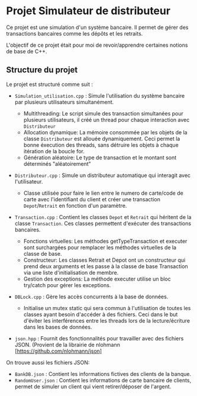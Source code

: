 # Projet Simulateur de distributeur

Ce projet est une simulation d'un système bancaire. Il permet de gérer des transactions bancaires comme les dépôts et les retraits.

L'objectif de ce projet était pour moi de revoir/apprendre certaines notions de base de C++.

## Structure du projet

Le projet est structuré comme suit :
- `Simulation_utilisation.cpp` : Simule l'utilisation du système bancaire par plusieurs utilisateurs simultanément.
  - Multithreading: Le script simule des transaction simultanées pour plusieurs utilisateurs, il créé un thread pour chaque interaction avec `Distributeur`
  - Allocation dynamique: La mémoire consommée par les objets de la classe `Distributeur` est allouée dynamiquement. Ceci permet la bonne éxecution des threads, sans détruire les objets à chaque itération de la boucle for.
  - Génération aléatoire: Le type de transaction et le montant sont déterminés "aléatoirement"
 
- `Distributeur.cpp` : Simule un distributeur automatique qui interagit avec l'utilisateur.
  - Classe utilisée pour faire le lien entre le numero de carte/code de carte avec l'identifiant du client et créer une transaction `Depot`/`Retrait` en fonction d'un paramètre.

- `Transaction.cpp` : Contient les classes `Depot` et `Retrait` qui héritent de la classe `Transaction`. Ces classes permettent d'exécuter des transactions bancaires.
  - Fonctions virtuelles: Les méthodes getTypeTransaction et executer sont surchargées pour remplacer les méthodes virtuelles de la classe de base.
  - Constructeur: Les classes Retrait et Depot ont un constructeur qui prend deux arguments et les passe à la classe de base Transaction via une liste d'initialisation de membre.
  - Gestion des exceptions: La méthode executer utilise un bloc try/catch pour gérer les exceptions.
    
- `DBLock.cpp` : Gère les accès concurrents à la base de données.
  - Initialise un mutex static qui sera commun à l'utilisation de toutes les classes ayant besoin d'accéder à des fichiers. Ceci dans le but d'éviter les interférences entre les threads lors de la lecture/écriture dans les bases de données.
  
- `json.hpp` : Fournit des fonctionnalités pour travailler avec des fichiers JSON. (Provient de la librairie de nlohmann [https://github.com/nlohmann/json]

On trouve aussi les fichiers JSON:
- `BankDB.json` : Contient les informations fictives des clients de la banque.
- `RandomUser.json` : Contient les informations de carte bancaire de clients, permet de simuler un client qui vient retirer/déposer de l'argent.
